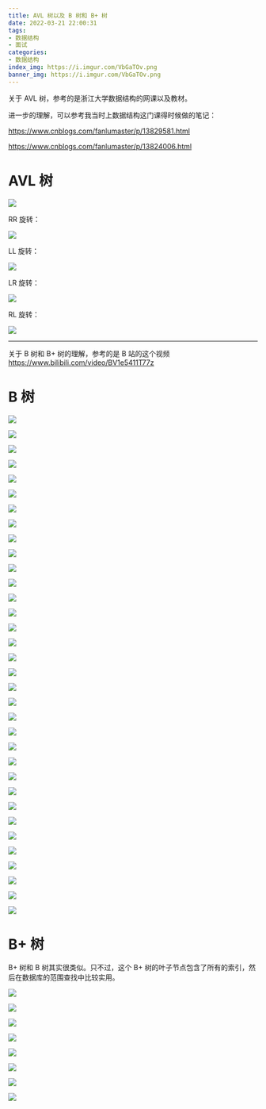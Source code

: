 ```yaml
---
title: AVL 树以及 B 树和 B+ 树
date: 2022-03-21 22:00:31
tags:
- 数据结构
- 面试
categories:
- 数据结构
index_img: https://i.imgur.com/VbGaTOv.png
banner_img: https://i.imgur.com/VbGaTOv.png
---
```


关于 AVL 树，参考的是浙江大学数据结构的网课以及教材。

进一步的理解，可以参考我当时上数据结构这门课得时候做的笔记：

<https://www.cnblogs.com/fanlumaster/p/13829581.html>

<https://www.cnblogs.com/fanlumaster/p/13824006.html>

# AVL 树

![](https://i.imgur.com/KwwAj3c.png)

RR 旋转： 

![](https://i.imgur.com/tIUzVDm.png)

LL 旋转：

![](https://i.imgur.com/lYg3TOB.png)

LR 旋转：

![](https://i.imgur.com/GkSVdyB.png)

RL 旋转：

![](https://i.imgur.com/cllE17l.png)

---

关于 B 树和 B+ 树的理解，参考的是 B 站的这个视频 <https://www.bilibili.com/video/BV1e5411T77z>

# B 树

![](https://i.imgur.com/0KFqpIL.png)

![](https://i.imgur.com/GgC70mj.png)

![](https://i.imgur.com/XkU6Tev.png)

![](https://i.imgur.com/9FW5uDh.png)

![](https://i.imgur.com/VyaDSjg.png)

![](https://i.imgur.com/NmInlbw.png)

![](https://i.imgur.com/l8n0uIg.png)

![](https://i.imgur.com/l8n0uIg.png)

![](https://i.imgur.com/nkHk5hC.png)

![](https://i.imgur.com/EasOxn4.png)

![](https://i.imgur.com/7HPwPJy.png)

![](https://i.imgur.com/20qBmTt.png)

![](https://i.imgur.com/ZGvMN8R.png)

![](https://i.imgur.com/7SPZh3X.png)

![](https://i.imgur.com/PCNx3uu.png)

![](https://i.imgur.com/ug8QPPQ.png)

![](https://i.imgur.com/M8srACF.png)

![](https://i.imgur.com/EyF1Su8.png)

![](https://i.imgur.com/gox0Xhf.png)

![](https://i.imgur.com/Zsg3qHO.png)

![](https://i.imgur.com/iUKoiIp.png)

![](https://i.imgur.com/2oytRjy.png)

![](https://i.imgur.com/hiXVhFV.png)

![](https://i.imgur.com/Zvorvii.png)

![](https://i.imgur.com/gBOb8yN.png)

![](https://i.imgur.com/Y8KCnV2.png)

![](https://i.imgur.com/crfGeTu.png)

![](https://i.imgur.com/CUm4n2J.png)

![](https://i.imgur.com/6GOiaKf.png)

![](https://i.imgur.com/C8QsXGR.png)

![](https://i.imgur.com/jCfTV3R.png)

![](https://i.imgur.com/A2QBznZ.png)

![](https://i.imgur.com/iHQxNfB.png)

![](https://i.imgur.com/D8PeAwe.png)

# B+ 树

B+ 树和 B 树其实很类似。只不过，这个 B+ 树的叶子节点包含了所有的索引，然后在数据库的范围查找中比较实用。

![](https://i.imgur.com/9SCxSiS.png)

![](https://i.imgur.com/MytE4bP.png)

![](https://i.imgur.com/zsamoc7.png)

![](https://i.imgur.com/nLX72OV.png)

![](https://i.imgur.com/1yaJNKh.png)

![](https://i.imgur.com/1yaJNKh.png)

![](https://i.imgur.com/bwioJeN.png)

![](https://i.imgur.com/RPe7VmW.png)
